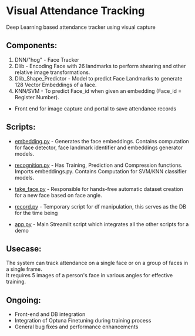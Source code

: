 # Visual Attendance Tracking
Deep Learning based attendance tracker using visual capture

## Components:
1. DNN/"hog" - Face Tracker
2. Dlib - Encoding Face with 26 landmarks to perform shearing and other relative image transformations.
3. Dlib_Shape_Predictor - Model to predict Face Landmarks to generate 128 Vector Embeddings of a face.
4. KNN/SVM - To predict Face_id when given an embedding (Face_id = Register Number).
* Front end for image capture and portal to save attendance records

## Scripts:
* [embedding.py](https://github.com/abhishekmani12/Visual_Attendance_Tracking/blob/main/embedding.py) - Generates the face embeddings. Contains computation  for face detector, face landmark identifier and embeddings generator models.  

* [recognition.py](https://github.com/abhishekmani12/Visual_Attendance_Tracking/blob/main/recognition.py) - Has Training, Prediction and Compression functions. Imports embeddings.py. Contains Computation for SVM/KNN classifier models.  

* [take_face.py](https://github.com/abhishekmani12/Visual_Attendance_Tracking/blob/main/take_face.py) - Responsible for hands-free automatic dataset creation for a new face based on face angle.

* [record.py](https://github.com/abhishekmani12/Visual_Attendance_Tracking/blob/main/record.py) - Temporary script for df manipulation, this serves as the DB for the time being
* [app.py](https://github.com/abhishekmani12/Visual_Attendance_Tracking/blob/main/app.py) - Main Streamlit script which integrates all the other scripts for a demo

## Usecase:
 The system can track attendance on a single face or on a group of faces in a single frame.  
 It requires 5 images of a person's face in various angles for effective training.

## Ongoing:
* Front-end and DB integration  
* Integration of Optuna Finetuning during training process
* General bug fixes and performance enhancements
